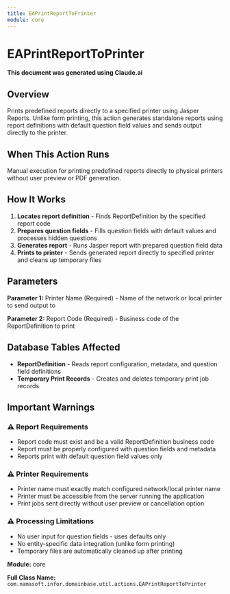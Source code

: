 ```yaml
---
title: EAPrintReportToPrinter
module: core
---
```



<div class='entity-flows'>

# EAPrintReportToPrinter

**This document was generated using Claude.ai**

## Overview

Prints predefined reports directly to a specified printer using Jasper Reports. Unlike form printing, this action generates standalone reports using report definitions with default question field values and sends output directly to the printer.

## When This Action Runs

Manual execution for printing predefined reports directly to physical printers without user preview or PDF generation.

## How It Works

1. **Locates report definition** - Finds ReportDefinition by the specified report code
2. **Prepares question fields** - Fills question fields with default values and processes hidden questions
3. **Generates report** - Runs Jasper report with prepared question field data
4. **Prints to printer** - Sends generated report directly to specified printer and cleans up temporary files

## Parameters

**Parameter 1:** Printer Name (Required) - Name of the network or local printer to send output to

**Parameter 2:** Report Code (Required) - Business code of the ReportDefinition to print

## Database Tables Affected

- **ReportDefinition** - Reads report configuration, metadata, and question field definitions
- **Temporary Print Records** - Creates and deletes temporary print job records

## Important Warnings

### ⚠️ Report Requirements
- Report code must exist and be a valid ReportDefinition business code
- Report must be properly configured with question fields and metadata
- Reports print with default question field values only

### ⚠️ Printer Requirements
- Printer name must exactly match configured network/local printer name
- Printer must be accessible from the server running the application
- Print jobs sent directly without user preview or cancellation option

### ⚠️ Processing Limitations
- No user input for question fields - uses defaults only
- No entity-specific data integration (unlike form printing)
- Temporary files are automatically cleaned up after printing

**Module:** core

**Full Class Name:** `com.namasoft.infor.domainbase.util.actions.EAPrintReportToPrinter`


</div>
